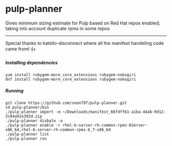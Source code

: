 # pulp-planner
Gives minimum sizing estimate for Pulp based on Red Hat repos enabled; taking into account duplicate rpms in some repos

----------
Special thanks to katello-disconnect where all the manifest handeling code came from! :+1:

##### Installing dependencies

    yum install rubygem-more_core_extensions rubygem-nokogiri
    dnf install rubygem-more_core_extensions rubygem-nokogiri

##### Running

    git clone https://github.com/sean797/pulp-planner.git
    cd pulp-planner/bin
    ./pulp-planner import -m ~/Downloads/manifest_66fdff61-a1ba-44ab-9d12-2c84a92e392d.zip
    ./pulp-planner disbale -a
    ./pulp-planner enable -r rhel-6-server-rh-common-rpms-6Server-x86_64,rhel-6-server-rh-common-rpms-6_7-x86_64
    ./pulp-planner list
    ./pulp-planner run
